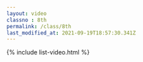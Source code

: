 ```yaml
---
layout: video
classno : 8th
permalink: /class/8th
last_modified_at: 2021-09-19T18:57:30.341Z
---
```


{% include list-video.html %}


